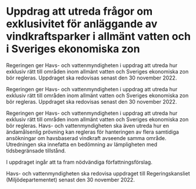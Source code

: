 # Uppdrag att utreda frågor om exklusivitet för anläggande av vindkraftsparker i allmänt vatten och i Sveriges ekonomiska zon

Regeringen ger Havs- och vattenmyndigheten i uppdrag att utreda hur exklusiv rätt till områden inom allmänt vatten och Sveriges ekonomiska zon bör regleras. Uppdraget ska redovisas senast den 30 november 2022.

Regeringen ger Havs- och vattenmyndigheten i uppdrag att utreda hur exklusiv rätt till områden inom allmänt vatten och Sveriges ekonomiska zon bör regleras. Uppdraget ska redovisas senast den 30 november 2022.

Regeringen ger Havs- och vattenmyndigheten i uppdrag att utreda hur exklusiv rätt till områden inom allmänt vatten och Sveriges ekonomiska zon bör regleras. Havs- och vattenmyndigheten ska även utreda hur en ändamålsenlig prövning kan regleras för hanteringen av flera samtidiga ansökningar om havsbaserad vindkraft avseende samma område. Utredningen ska innefatta en bedömning av lämpligheten med tidsbegränsade tillstånd.

I uppdraget ingår att ta fram nödvändiga författningsförslag.

Havs- och vattenmyndigheten ska redovisa uppdraget till Regeringskansliet (Miljödepartementet) senast den 30 november 2022.
